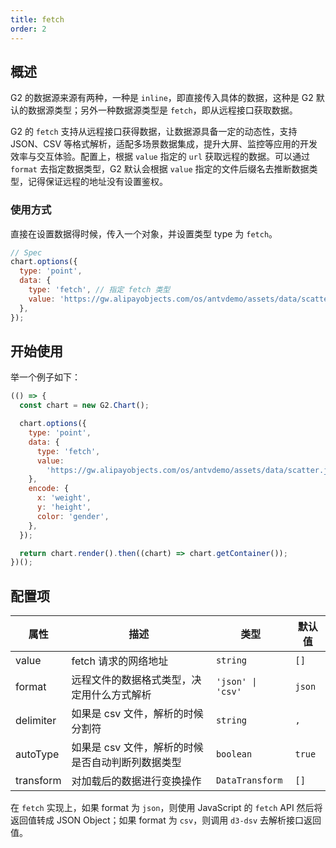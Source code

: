```yaml
---
title: fetch
order: 2
---
```


## 概述

G2 的数据源来源有两种，一种是 `inline`，即直接传入具体的数据，这种是 G2 默认的数据源类型；另外一种数据源类型是 `fetch`，即从远程接口获取数据。

G2 的 `fetch` 支持从远程接口获得数据，让数据源具备一定的动态性，支持 JSON、CSV 等格式解析，适配多场景数据集成，提升大屏、监控等应用的开发效率与交互体验。配置上，根据 `value` 指定的 `url` 获取远程的数据。可以通过 `format` 去指定数据类型，G2 默认会根据 `value` 指定的文件后缀名去推断数据类型，记得保证远程的地址没有设置鉴权。

### 使用方式

直接在设置数据得时候，传入一个对象，并设置类型 type 为 `fetch`。

```js
// Spec
chart.options({
  type: 'point',
  data: {
    type: 'fetch', // 指定 fetch 类型
    value: 'https://gw.alipayobjects.com/os/antvdemo/assets/data/scatter.json', // 远程地址
  },
});
```

## 开始使用

举一个例子如下：

```js | ob
(() => {
  const chart = new G2.Chart();

  chart.options({
    type: 'point',
    data: {
      type: 'fetch',
      value:
        'https://gw.alipayobjects.com/os/antvdemo/assets/data/scatter.json',
    },
    encode: {
      x: 'weight',
      y: 'height',
      color: 'gender',
    },
  });

  return chart.render().then((chart) => chart.getContainer());
})();
```

## 配置项

| 属性      | 描述                                               | 类型              | 默认值 |
| --------- | ------------------------------------------------- | ----------------- | ------ |
| value     | fetch 请求的网络地址                                | `string`          | `[]`   |
| format    | 远程文件的数据格式类型，决定用什么方式解析               | `'json' \| 'csv'` | `json` |
| delimiter | 如果是 csv 文件，解析的时候分割符                     | `string`          | `,`    |
| autoType  | 如果是 csv 文件，解析的时候是否自动判断列数据类型        | `boolean`         | `true` |
| transform | 对加载后的数据进行变换操作                            | `DataTransform`   | `[]`   |

在 `fetch` 实现上，如果 format 为 `json`，则使用 JavaScript 的 `fetch` API 然后将返回值转成 JSON Object；如果 format 为 `csv`，则调用 `d3-dsv` 去解析接口返回值。
